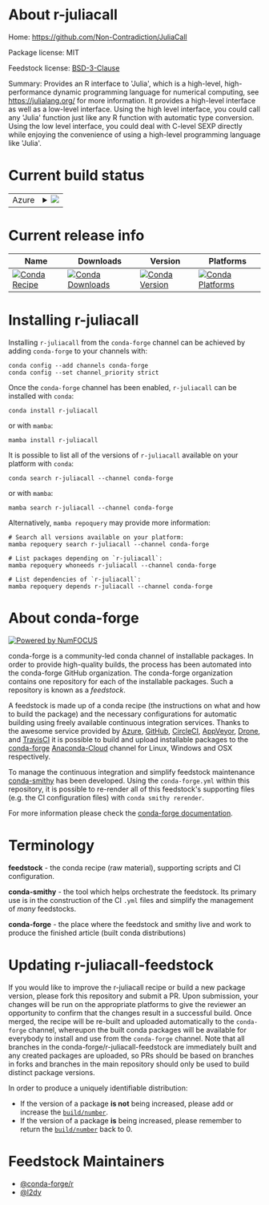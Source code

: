 About r-juliacall
=================

Home: https://github.com/Non-Contradiction/JuliaCall

Package license: MIT

Feedstock license: [BSD-3-Clause](https://github.com/conda-forge/r-juliacall-feedstock/blob/main/LICENSE.txt)

Summary: Provides an R interface to 'Julia', which is a high-level, high-performance dynamic programming language for numerical computing, see <https://julialang.org/> for more information. It provides a high-level interface as well as a low-level interface. Using the high level interface, you could call any 'Julia' function just like any R function with automatic type conversion. Using the low level interface, you could deal with C-level SEXP directly while enjoying the convenience of using a high-level programming language like 'Julia'.

Current build status
====================


<table>
    
  <tr>
    <td>Azure</td>
    <td>
      <details>
        <summary>
          <a href="https://dev.azure.com/conda-forge/feedstock-builds/_build/latest?definitionId=15997&branchName=main">
            <img src="https://dev.azure.com/conda-forge/feedstock-builds/_apis/build/status/r-juliacall-feedstock?branchName=main">
          </a>
        </summary>
        <table>
          <thead><tr><th>Variant</th><th>Status</th></tr></thead>
          <tbody><tr>
              <td>linux_64_r_base4.1</td>
              <td>
                <a href="https://dev.azure.com/conda-forge/feedstock-builds/_build/latest?definitionId=15997&branchName=main">
                  <img src="https://dev.azure.com/conda-forge/feedstock-builds/_apis/build/status/r-juliacall-feedstock?branchName=main&jobName=linux&configuration=linux_64_r_base4.1" alt="variant">
                </a>
              </td>
            </tr><tr>
              <td>linux_64_r_base4.2</td>
              <td>
                <a href="https://dev.azure.com/conda-forge/feedstock-builds/_build/latest?definitionId=15997&branchName=main">
                  <img src="https://dev.azure.com/conda-forge/feedstock-builds/_apis/build/status/r-juliacall-feedstock?branchName=main&jobName=linux&configuration=linux_64_r_base4.2" alt="variant">
                </a>
              </td>
            </tr><tr>
              <td>osx_64_r_base4.1</td>
              <td>
                <a href="https://dev.azure.com/conda-forge/feedstock-builds/_build/latest?definitionId=15997&branchName=main">
                  <img src="https://dev.azure.com/conda-forge/feedstock-builds/_apis/build/status/r-juliacall-feedstock?branchName=main&jobName=osx&configuration=osx_64_r_base4.1" alt="variant">
                </a>
              </td>
            </tr><tr>
              <td>osx_64_r_base4.2</td>
              <td>
                <a href="https://dev.azure.com/conda-forge/feedstock-builds/_build/latest?definitionId=15997&branchName=main">
                  <img src="https://dev.azure.com/conda-forge/feedstock-builds/_apis/build/status/r-juliacall-feedstock?branchName=main&jobName=osx&configuration=osx_64_r_base4.2" alt="variant">
                </a>
              </td>
            </tr><tr>
              <td>win_64</td>
              <td>
                <a href="https://dev.azure.com/conda-forge/feedstock-builds/_build/latest?definitionId=15997&branchName=main">
                  <img src="https://dev.azure.com/conda-forge/feedstock-builds/_apis/build/status/r-juliacall-feedstock?branchName=main&jobName=win&configuration=win_64_" alt="variant">
                </a>
              </td>
            </tr>
          </tbody>
        </table>
      </details>
    </td>
  </tr>
</table>

Current release info
====================

| Name | Downloads | Version | Platforms |
| --- | --- | --- | --- |
| [![Conda Recipe](https://img.shields.io/badge/recipe-r--juliacall-green.svg)](https://anaconda.org/conda-forge/r-juliacall) | [![Conda Downloads](https://img.shields.io/conda/dn/conda-forge/r-juliacall.svg)](https://anaconda.org/conda-forge/r-juliacall) | [![Conda Version](https://img.shields.io/conda/vn/conda-forge/r-juliacall.svg)](https://anaconda.org/conda-forge/r-juliacall) | [![Conda Platforms](https://img.shields.io/conda/pn/conda-forge/r-juliacall.svg)](https://anaconda.org/conda-forge/r-juliacall) |

Installing r-juliacall
======================

Installing `r-juliacall` from the `conda-forge` channel can be achieved by adding `conda-forge` to your channels with:

```
conda config --add channels conda-forge
conda config --set channel_priority strict
```

Once the `conda-forge` channel has been enabled, `r-juliacall` can be installed with `conda`:

```
conda install r-juliacall
```

or with `mamba`:

```
mamba install r-juliacall
```

It is possible to list all of the versions of `r-juliacall` available on your platform with `conda`:

```
conda search r-juliacall --channel conda-forge
```

or with `mamba`:

```
mamba search r-juliacall --channel conda-forge
```

Alternatively, `mamba repoquery` may provide more information:

```
# Search all versions available on your platform:
mamba repoquery search r-juliacall --channel conda-forge

# List packages depending on `r-juliacall`:
mamba repoquery whoneeds r-juliacall --channel conda-forge

# List dependencies of `r-juliacall`:
mamba repoquery depends r-juliacall --channel conda-forge
```


About conda-forge
=================

[![Powered by
NumFOCUS](https://img.shields.io/badge/powered%20by-NumFOCUS-orange.svg?style=flat&colorA=E1523D&colorB=007D8A)](https://numfocus.org)

conda-forge is a community-led conda channel of installable packages.
In order to provide high-quality builds, the process has been automated into the
conda-forge GitHub organization. The conda-forge organization contains one repository
for each of the installable packages. Such a repository is known as a *feedstock*.

A feedstock is made up of a conda recipe (the instructions on what and how to build
the package) and the necessary configurations for automatic building using freely
available continuous integration services. Thanks to the awesome service provided by
[Azure](https://azure.microsoft.com/en-us/services/devops/), [GitHub](https://github.com/),
[CircleCI](https://circleci.com/), [AppVeyor](https://www.appveyor.com/),
[Drone](https://cloud.drone.io/welcome), and [TravisCI](https://travis-ci.com/)
it is possible to build and upload installable packages to the
[conda-forge](https://anaconda.org/conda-forge) [Anaconda-Cloud](https://anaconda.org/)
channel for Linux, Windows and OSX respectively.

To manage the continuous integration and simplify feedstock maintenance
[conda-smithy](https://github.com/conda-forge/conda-smithy) has been developed.
Using the ``conda-forge.yml`` within this repository, it is possible to re-render all of
this feedstock's supporting files (e.g. the CI configuration files) with ``conda smithy rerender``.

For more information please check the [conda-forge documentation](https://conda-forge.org/docs/).

Terminology
===========

**feedstock** - the conda recipe (raw material), supporting scripts and CI configuration.

**conda-smithy** - the tool which helps orchestrate the feedstock.
                   Its primary use is in the construction of the CI ``.yml`` files
                   and simplify the management of *many* feedstocks.

**conda-forge** - the place where the feedstock and smithy live and work to
                  produce the finished article (built conda distributions)


Updating r-juliacall-feedstock
==============================

If you would like to improve the r-juliacall recipe or build a new
package version, please fork this repository and submit a PR. Upon submission,
your changes will be run on the appropriate platforms to give the reviewer an
opportunity to confirm that the changes result in a successful build. Once
merged, the recipe will be re-built and uploaded automatically to the
`conda-forge` channel, whereupon the built conda packages will be available for
everybody to install and use from the `conda-forge` channel.
Note that all branches in the conda-forge/r-juliacall-feedstock are
immediately built and any created packages are uploaded, so PRs should be based
on branches in forks and branches in the main repository should only be used to
build distinct package versions.

In order to produce a uniquely identifiable distribution:
 * If the version of a package **is not** being increased, please add or increase
   the [``build/number``](https://docs.conda.io/projects/conda-build/en/latest/resources/define-metadata.html#build-number-and-string).
 * If the version of a package **is** being increased, please remember to return
   the [``build/number``](https://docs.conda.io/projects/conda-build/en/latest/resources/define-metadata.html#build-number-and-string)
   back to 0.

Feedstock Maintainers
=====================

* [@conda-forge/r](https://github.com/conda-forge/r/)
* [@l2dy](https://github.com/l2dy/)

